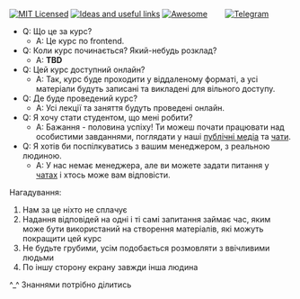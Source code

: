 [![MIT Licensed][icon-mit]][license]
[![Ideas and useful links][icon-ideas]][ideas]
[![Awesome][icon-awesome]][awesome]
&nbsp;&nbsp;&nbsp;&nbsp;&nbsp;&nbsp;
[![Telegram][icon-chat]][chat]

- Q: Що це за курс?
  + A: Це курс по frontend.
- Q: Коли курс починається? Який-небудь розклад?
  + A: **TBD**
- Q: Цей курс доступний онлайн?
  + A: Так, курс буде проходити у віддаленому форматі, а усі матеріали будуть
  записані та викладені для вільного доступу.
- Q: Де буде проведений курс?
  + A: Усі лекції та заняття будуть проведені онлайн.
- Q: Я хочу стати студентом, що мені робити?
  + A: Бажання - половина успіху! Ти можеш почати працювати над особистими
  завданнями, поглядати у наші [публічні медіа](https://twitter.com/kottans_org)
  та [чати](https://github.com/kottans/frontend#chats).
- Q: Я хотів би поспілкуватись з вашим менеджером, з реальною людиною.
  + A: У нас немає менеджера, але ви можете задати питання у [чатах](https://github.com/kottans/frontend#chats) і хтось може вам відповісти.


Нагадування:
1. Нам за це ніхто не сплачує
2. Надання відповідей на одні і ті самі запитання займає час, яким може бути
використаний на створення матеріалів, які можуть покращити цей курс
3. Не будьте грубими, усім подобається розмовляти з ввічливими людьми
4. По іншу сторону екрану завжди інша людина

^_^ Знаннями потрібно ділитись


  
[icon-chat]: https://img.shields.io/badge/chat-on%20telegram-blue.svg
[icon-mit]: https://img.shields.io/badge/license-MIT-blue.svg
[icon-ideas]: https://img.shields.io/badge/google--doc-ideas-ff69b4.svg
[icon-awesome]: https://cdn.rawgit.com/sindresorhus/awesome/d7305f38d29fed78fa85652e3a63e154dd8e8829/media/badge.svg

[license]: https://github.com/Kottans/web/blob/master/LICENSE.md
[awesome]: https://github.com/sindresorhus/awesome#front-end-development
[ideas]: https://docs.google.com/spreadsheets/d/1bZJhYjK3VHOS2HmQb2Fs4aHfEBt8mp1F09j9nEEDaqE/edit#gid=818017811
[chat]: https://t.me/joinchat/CX8EF1JmLm9IM6J6oy2U7Q
